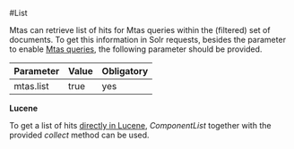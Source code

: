#List

Mtas can retrieve list of hits for Mtas queries within the (filtered) set of documents. To get this information in Solr requests, besides the parameter to enable [Mtas queries](search_query.html), the following parameter should be provided.

| Parameter             | Value  | Obligatory  |
|-----------------------|--------|-------------|
| mtas.list             | true   | yes         |


**Lucene**

To get a list of hits [directly in Lucene](installation_lucene.html), *ComponentList* together with the provided *collect* method can be used.
